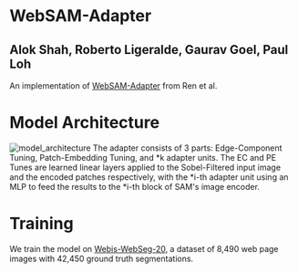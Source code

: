 # WebSAM-Adapter
## Alok Shah, Roberto Ligeralde, Gaurav Goel, Paul Loh
An implementation of [WebSAM-Adapter](https://link.springer.com/chapter/10.1007/978-3-031-56027-9_27) from Ren et al.

# Model Architecture
![model_architecture](https://media.springernature.com/full/springer-static/image/chp%3A10.1007%2F978-3-031-56027-9_27/MediaObjects/551041_1_En_27_Fig2_HTML.png?as=webp)
The adapter consists of 3 parts: Edge-Component Tuning, Patch-Embedding Tuning, and *k adapter units. The EC and PE Tunes are learned linear layers applied to the Sobel-Filtered input image and the encoded patches respectively, with the *i-th adapter unit using an MLP to feed the results to the *i-th block of SAM's image encoder.

# Training
We train the model on [Webis-WebSeg-20](https://webis.de/data/webis-webseg-20.html), a dataset of 8,490 web page images with 42,450 ground truth segmentations.
